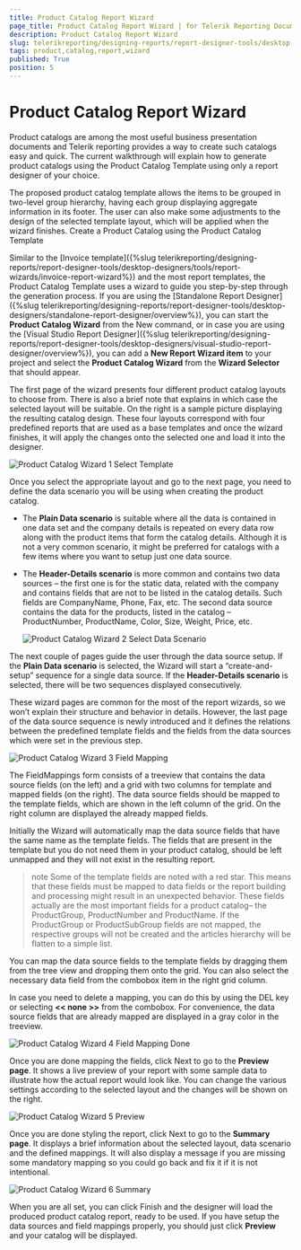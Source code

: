 ```yaml
---
title: Product Catalog Report Wizard
page_title: Product Catalog Report Wizard | for Telerik Reporting Documentation
description: Product Catalog Report Wizard
slug: telerikreporting/designing-reports/report-designer-tools/desktop-designers/tools/report-wizards/product-catalog-report-wizard
tags: product,catalog,report,wizard
published: True
position: 5
---
```


# Product Catalog Report Wizard



Product catalogs are among the most useful business presentation documents and Telerik reporting provides a way to create such catalogs easy and quick.
        The current walkthrough will explain how to generate product catalogs using the Product Catalog Template using only a report designer of your choice.
      

The proposed product catalog template allows the items to be grouped in two-level group hierarchy, having each group displaying aggregate information
        in its footer. The user can also make some adjustments to the design of the selected template layout, which will be applied when the wizard finishes.
      Create a Product Catalog using the Product Catalog Template

Similar to the [Invoice template]({%slug telerikreporting/designing-reports/report-designer-tools/desktop-designers/tools/report-wizards/invoice-report-wizard%}) and the most report templates, the Product Catalog Template uses a wizard to guide you step-by-step through the generation process.
              If you are using the [Standalone Report Designer]({%slug telerikreporting/designing-reports/report-designer-tools/desktop-designers/standalone-report-designer/overview%}),
              you can start the __Product Catalog Wizard__ from the New command, or in case you are using the
              [Visual Studio Report Designer]({%slug telerikreporting/designing-reports/report-designer-tools/desktop-designers/visual-studio-report-designer/overview%}),
              you can add a __New Report Wizard item__ to your project and select the __Product Catalog Wizard__ from the __Wizard Selector__ that should appear.
            

The first page of the wizard presents four different product catalog layouts to choose from.
              There is also a brief note that explains in which case the selected layout will be suitable.
              On the right is a sample picture displaying the resulting catalog design.
              These four layouts correspond with four predefined reports that are used as a base templates and once the wizard finishes,
              it will apply the changes onto the selected one and load it into the designer.
              
  ![Product Catalog Wizard 1 Select Template](images/Templates/ProductCatalog/ProductCatalogWizard_1_SelectTemplate.png)

Once you select the appropriate layout and go to the next page, you need to define the data scenario you will be using when creating the product catalog.
            

* The __Plain Data scenario__ is suitable where all the data is contained in one data set and the company details is repeated 
                  on every data row along with the product items that form the catalog details. 
                  Although it is not a very common scenario, it might be preferred for catalogs with a few items where you want to setup just one data source.
                

* The __Header-Details scenario__ is more common and contains two data sources 
                  – the first one is for the static data, related with the company and contains fields that are not to be listed in the 
                  catalog details. Such fields are CompanyName, Phone, Fax, etc. 
                  The second data source contains the data for the products, listed in the catalog – ProductNumber, ProductName, Color, Size, Weight, Price, etc.
                  
  ![Product Catalog Wizard 2 Select Data Scenario](images/Templates/ProductCatalog/ProductCatalogWizard_2_SelectDataScenario.png)

The next couple of pages guide the user through the data source setup. If the __Plain Data scenario__
              is selected, the Wizard will start a “create-and-setup” sequence for a single data source.
              If the __Header-Details scenario__ is selected, there will be two sequences displayed consecutively.
            

These wizard pages are common for the most of the report wizards, so we won’t explain their structure and behavior in details.
              However, the last page of the data source sequence is newly introduced and it defines the relations between the predefined
              template fields and the fields from the data sources which were set in the previous step.
              
  ![Product Catalog Wizard 3 Field Mapping](images/Templates/ProductCatalog/ProductCatalogWizard_3_FieldMapping.png)

The FieldMappings form consists of a treeview that contains the data source fields (on the left) and a grid with two columns for template and mapped fields (on the right).
              The data source fields should be mapped to the template fields, which are shown in the left column of the grid. On the right column are displayed the already mapped fields.
            

Initially the Wizard will automatically map the data source fields that have the same name as the template fields. 
              The fields that are present in the template but you do not need them in your product catalog, 
              should be left unmapped and they will not exist in the resulting report.
            

>note Some of the template fields are noted with a red star. This means that these fields must be mapped to data fields or                the report building and processing might result in an unexpected behavior.                These fields actually are the most important fields for a product catalog– the ProductGroup, ProductNumber and ProductName.              If the ProductGroup or ProductSubGroup fields are not mapped, the respective groups will not be created and the articles hierarchy                 will be flatten to a simple list.              


You can map the data source fields to the template fields by dragging them from the tree view and dropping them onto the grid. You can also select the necessary data field from the combobox item in the right grid column.
            

In case you need to delete a mapping, you can do this by using the DEL key or selecting __<< none >>__ from the combobox. For convenience, the data source fields that are already mapped are displayed in a gray color in the treeview.
              
  ![Product Catalog Wizard 4 Field Mapping Done](images/Templates/ProductCatalog/ProductCatalogWizard_4_FieldMapping_Done.png)

Once you are done mapping the fields, click Next to go to the __Preview page__. It shows a live preview of your report
              with some sample data to illustrate how the actual report would look like. You can change the various settings according to the selected
              layout and the changes will be shown on the right.
              
  ![Product Catalog Wizard 5 Preview](images/Templates/ProductCatalog/ProductCatalogWizard_5_Preview.png)

Once you are done styling the report, click Next to go to the __Summary page__. It displays a brief information about
              the selected layout, data scenario and the defined mappings. It will also display a message if you are missing some mandatory mapping so you could go back and fix it if it is not intentional.
              
  ![Product Catalog Wizard 6 Summary](images/Templates/ProductCatalog/ProductCatalogWizard_6_Summary.png)

When you are all set, you can click Finish and the designer will load the produced product catalog report, ready to be used.
              If you have setup the data sources and field mappings properly, you should just click __Preview__ and your catalog will be displayed.
            
